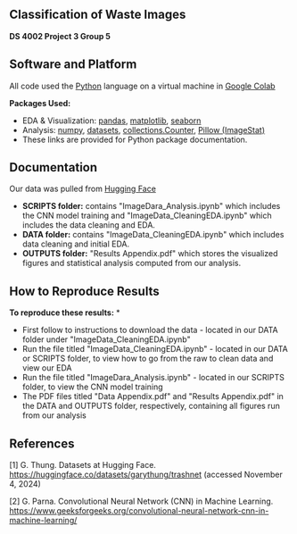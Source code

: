 ## **Classification of Waste Images**
**DS 4002 Project 3 Group 5**

## Software and Platform 
All code used the [Python](https://www.python.org/downloads/) language on a virtual machine in [Google Colab](https://colab.research.google.com/) 

**Packages Used:**
* EDA & Visualization: [pandas](https://pypi.org/project/pandas/), [matplotlib](https://pypi.org/project/matplotlib/), [seaborn](https://pypi.org/project/seaborn/)  
* Analysis: [numpy](https://numpy.org/doc/stable/user/absolute_beginners.html), [datasets](https://pypi.org/project/datasets/), [collections.Counter](https://docs.python.org/3/library/collections.html#collections.Counter), [Pillow (ImageStat)](https://pillow.readthedocs.io/en/stable/reference/ImageStat.html)  
* These links are provided for Python package documentation.
  
## Documentation 
Our data was pulled from [Hugging Face](https://huggingface.co/datasets/garythung/trashnet) 
* **SCRIPTS folder:** contains "ImageDara_Analysis.ipynb" which includes the CNN model training and "ImageData_CleaningEDA.ipynb" which includes the data cleaning and EDA.
* **DATA folder:**  contains "ImageData_CleaningEDA.ipynb" which includes data cleaning and initial EDA.
* **OUTPUTS folder:** "Results Appendix.pdf" which stores the visualized figures and statistical analysis computed from our analysis.

## How to Reproduce Results 
**To reproduce these results:**
* 
- First follow to instructions to download the data - located in our DATA folder under "ImageData_CleaningEDA.ipynb"
- Run the file titled "ImageData_CleaningEDA.ipynb" - located in our DATA or SCRIPTS folder, to view how to go from the raw to clean data and view our EDA
- Run the file titled "ImageDara_Analysis.ipynb" - located in our SCRIPTS folder, to view the CNN model training
- The PDF files titled "Data Appendix.pdf" and "Results Appendix.pdf" in the DATA and OUTPUTS folder, respectively, containing all figures run from our analysis

## References

[1] G. Thung. Datasets at Hugging Face. https://huggingface.co/datasets/garythung/trashnet (accessed November 4, 2024) 

[2] G. Parna. Convolutional Neural Network (CNN) in Machine Learning. https://www.geeksforgeeks.org/convolutional-neural-network-cnn-in-machine-learning/
